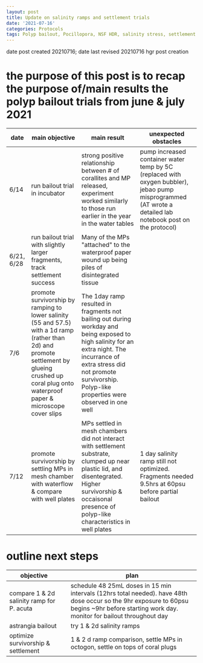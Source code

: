 ```yaml
---
layout: post
title: Update on salinity ramps and settlement trials
date: '2021-07-16'
categories: Protocols
tags: Polyp bailout, Pocillopora, NSF HDR, salinity stress, settlement
---
```


date post created 20210716;
date last revised 20210716 hgr post creation

# the purpose of this post is to recap the purpose of/main results the polyp bailout trials from june & july 2021

| date | main objective | main result | unexpected obstacles |
| --- | --- | --- | --- |
| 6/14 | run bailout trial in incubator | strong positive relationship between # of corallites and MP released, experiment worked similarly to those run earlier in the year in the water tables | pump increased container water temp by 5C (replaced with oxygen bubbler), jebao pump misprogrammed (AT wrote a detailed lab notebook post on the protocol) |  
| 6/21, 6/28 | run bailout trial with slightly larger fragments, track settlement success | Many of the MPs "attached" to the waterproof paper  wound up being piles of disintegrated tissue | |
| 7/6 | promote survivorship by ramping to lower salinity (55 and 57.5) with a 1d ramp (rather than 2d) and promote settlement by glueing crushed up coral plug onto waterproof paper & microscope cover slips | The 1day ramp resulted in fragments not bailing out during workday and being exposed to high salinity for an extra night. The incurrance of extra stress did not promote survivorship. Polyp-like properties were observed in one well |  |
| 7/12 | promote survivorship by settling MPs in mesh chamber with waterflow & compare with well plates | MPs settled in mesh chambers did not interact with settlement substrate, clumped up near plastic lid, and disentegrated. Higher survivorship & occaisonal presence of polyp-like characteristics in well plates | 1 day salinity ramp still not optimized. Fragments needed 9.5hrs at 60psu before partial bailout |

# outline next steps

| objective | | plan |
| --- | --- | --- |
| compare 1 & 2d salinity ramp for P. acuta | | schedule 48 25mL doses in 15 min intervals (12hrs total needed). have 48th dose occur so the 9hr exposure to 60psu begins ~9hr before starting work day. monitor for bailout throughout day |
| astrangia bailout | | try 1 & 2d salinity ramps |
| optimize survivorship & settlement | | 1 & 2 d ramp comparison, settle MPs in octogon, settle on tops of coral plugs |
